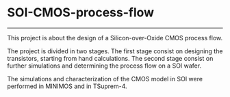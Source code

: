 # SOI-CMOS-process-flow
-------------------------

This project is about the design of a Silicon-over-Oxide CMOS process flow. 

The project is divided in two stages. The first stage consist on designing the transistors, starting from hand calculations. The second stage consist on further simulations and determining the process flow on a SOI wafer. 

The simulations and characterization of the CMOS model in SOI were performed in MINIMOS and in TSuprem-4.
